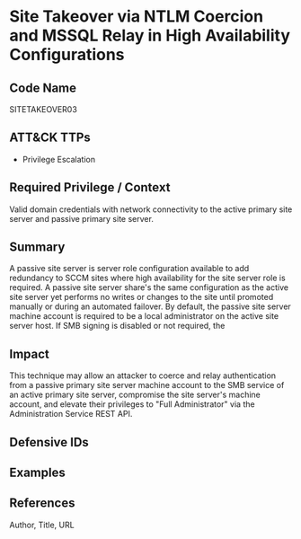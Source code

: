 # Site Takeover via NTLM Coercion and MSSQL Relay in High Availability Configurations

## Code Name
SITETAKEOVER03

## ATT&CK TTPs
- Privilege Escalation

## Required Privilege / Context

Valid domain credentials with network connectivity to the active primary site server and passive primary site server.

## Summary
A passive site server is server role configuration available to add redundancy to SCCM sites where high availability for the site server role is required. A passive site server share's the same configuration as the active site server yet performs no writes or changes to the site until promoted manually or during an automated failover. By default, the passive site server machine account is required to be a local administrator on the active site server host. If SMB signing is disabled or not required, the 

## Impact

This technique may allow an attacker to coerce and relay authentication from a passive primary site server machine account to the SMB service of an active primary site server, compromise the site server's machine account, and elevate their privileges to "Full Administrator" via the Administration Service REST API. 

## Defensive IDs

## Examples

## References
Author, Title, URL